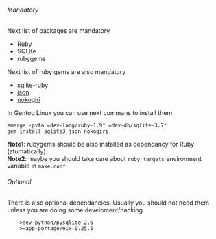 ###### Mandatory

Next list of packages are mandatory
* Ruby
* SQLite
* rubygems

Next list of ruby gems are also mandatory
* [sqlite-ruby](http://sqlite-ruby.rubyforge.org/)
* [json](http://json-jruby.rubyforge.org/)
* [nokogiri](http://nokogiri.org/)

In Gentoo Linux you can use next commans to install them

```
emerge -pvta =dev-lang/ruby-1.9* =dev-db/sqlite-3.7*
gem install sqlite3 json nokogiri
```

**Note1**: rubygems should be also installed as dependancy for Ruby (atumatically).<br>
**Note2**: maybe you should take care about `ruby_targets` environment variable in `make.conf`

###### Optional

There is also optional dependancies. Usually you should not need them unless you are doing some develoment/hacking

```
    >dev-python/pysqlite-2.6
    >=app-portage/eix-0.25.5
```

